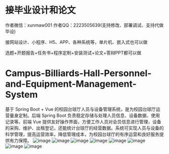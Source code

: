# 接毕业设计和论文
作者微信：xunmaw001  作者QQ：2223505639(支持修改、部署调试、支持代做毕设)

接网站设计、小程序、H5、APP、各种系统等，单片机、嵌入式也可以做

选题+开题报告+任务书+程序定制+安装测试+论文+答辩PPT都可以做
# Campus-Billiards-Hall-Personnel-and-Equipment-Management-System
基于 Spring Boot + Vue 的校园台球厅人员与设备管理系统，是为校园台球厅运营量身定制。后端 Spring Boot 负责稳定存储与处理人员信息、设备数据、使用记录等。前端 Vue 提供友好操作界面，方便工作人员对会员信息进行管理，设备的采购、维护、出租登记，还能统计台球厅的经营数据。系统可实现人员与设备的科学管理，提高运营效率，降低管理成本，为校园台球厅的有序运营和良好服务提供有力保障。
![image](https://github.com/user-attachments/assets/48899418-331f-4476-87f7-73d7489cc28a)
![image](https://github.com/user-attachments/assets/0796f8e3-4169-4fcf-9146-41a0f5abc386)
![image](https://github.com/user-attachments/assets/c163cf5b-b383-453e-bebd-6176ab0bc8af)
![image](https://github.com/user-attachments/assets/77881151-1c95-429e-8991-099c42c68268)
![image](https://github.com/user-attachments/assets/ca3b4703-07a9-4de0-8663-f5afab056a22)
![image](https://github.com/user-attachments/assets/4e9fddbc-7529-427a-8144-12bbf794ec32)
![image](https://github.com/user-attachments/assets/c0bf945f-d6fd-45e1-a53f-adceef87edc5)
![image](https://github.com/user-attachments/assets/4a6c9260-0cd7-453e-89e8-d8abbd95c0b2)
